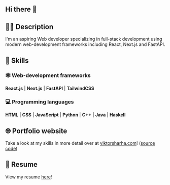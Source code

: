 ## Hi there 👋

## 👨‍💻 Description

I'm an aspiring Web developer specializing in full-stack development using modern web-development frameworks including React, Next.js and FastAPI.

## 💪 Skills

### 🕸️ Web-development frameworks

**React.js** | **Next.js** | **FastAPI** | **TailwindCSS**

### 💻 Programming languages

**HTML** | **CSS** | **JavaScript** | **Python** | **C++** | **Java** | **Haskell**

## 🌐 Portfolio website

Take a look at my skills in more detail over at [viktorsharha.com](https://viktorsharha.com)! ([source code](https://github.com/vsharha/Portfolio))

## 📄 Resume

View my resume [here](https://mozilla.github.io/pdf.js/web/viewer.html?file=https://raw.githubusercontent.com/vsharha/Resume/main/Viktor%20Sharha.pdf#pagemode=none&zoom=page-fit)!

<!--
**vsharha/vsharha** is a ✨ _special_ ✨ repository because its `README.md` (this file) appears on your GitHub profile.

Here are some ideas to get you started:

- 🔭 I’m currently working on ...
- 🌱 I’m currently learning ...
- 👯 I’m looking to collaborate on ...
- 🤔 I’m looking for help with ...
- 💬 Ask me about ...
- 📫 How to reach me: ...
- 😄 Pronouns: ...
- ⚡ Fun fact: ...
-->
